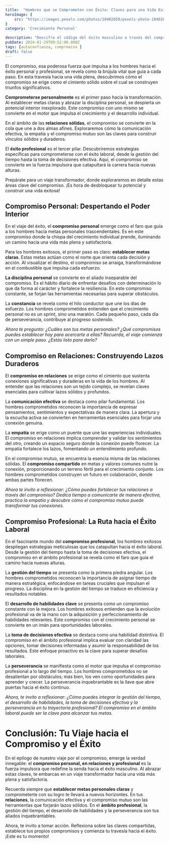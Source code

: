 ```yaml
---
title:  "Hombres que se Comprometen con Éxito: Claves para una Vida Exitosa"
heroImage: {
	src: "https://images.pexels.com/photos/10402659/pexels-photo-10402659.jpeg?auto=compress&cs=tinysrgb&w=1260&h=750&dpr=1",
}
category: 'Crecimiento Personal'

description: "Descifra el código del éxito masculino a través del compromiso. Exploramos cómo los hombres exitosos abrazan metas personales, construyen relaciones sólidas y triunfan profesionalmente. Descubre las claves para una vida plena y satisfactoria aquí."
pubDate: 2024-01-29T09:52:00.000Z
tags: [autoconfianza, compromiso ]
draft: false
---
```


El compromiso, esa poderosa fuerza que impulsa a los hombres hacia el éxito personal y profesional, se revela como la brújula vital que guía a cada paso. En esta travesía hacia una vida plena, descubrimos cómo el compromiso se erige como el cimiento sólido sobre el cual se construyen triunfos significativos.

**Comprometerse personalmente** es el primer paso hacia la transformación. Al establecer metas claras y abrazar la disciplina personal, se despierta un potencial interior inexplorado. Este compromiso con uno mismo se convierte en el motor que impulsa el crecimiento y el desarrollo individual.

En el ámbito de las **relaciones sólidas**, el compromiso se convierte en la cola que une a dos almas afines. Exploraremos cómo la comunicación efectiva, la empatía y el compromiso mutuo son las claves para construir vínculos sólidos y duraderos.

El **éxito profesional** es el tercer pilar. Descubriremos estrategias específicas para comprometerse con el éxito laboral, desde la gestión del tiempo hasta la toma de decisiones efectiva. Aquí, el compromiso se convierte en la fuerza impulsora que catapultará la carrera hacia nuevas alturas.

Prepárate para un viaje transformador, donde exploraremos en detalle estas áreas clave del compromiso. ¡Es hora de desbloquear tu potencial y construir una vida exitosa!

## Compromiso Personal: Despertando el Poder Interior

En el viaje del éxito, el **compromiso personal** emerge como el faro que guía a los hombres hacia metas personales trascendentales. Es en este compromiso donde la chispa del crecimiento individual prende, iluminando un camino hacia una vida más plena y satisfactoria.

Para los hombres exitosos, el primer paso es claro: **establecer metas claras**. Estas metas actúan como el norte que orienta cada decisión y acción. Al visualizar el destino, el compromiso se arraiga, transformándose en el combustible que impulsa cada esfuerzo.

**La disciplina personal** se convierte en el aliado inseparable del compromiso. Es el hábito diario de enfrentar desafíos con determinación lo que da forma al carácter y fortalece la resiliencia. En este compromiso constante, se forjan las herramientas necesarias para superar obstáculos.

La **constancia** se revela como el hilo conductor que une los días de esfuerzo. Los hombres comprometidos entienden que el crecimiento personal no es un sprint, sino una maratón. Cada pequeño paso, cada día de perseverancia, contribuye al progreso sostenido.

_Ahora te pregunto: ¿Cuáles son tus metas personales? ¿Qué compromisos puedes establecer hoy para acercarte a ellas? Recuerda, el viaje comienza con un simple paso. ¿Estás listo para darlo?_

## Compromiso en Relaciones: Construyendo Lazos Duraderos

El **compromiso en relaciones** se erige como el cimiento que sustenta conexiones significativas y duraderas en la vida de los hombres. Al entender que las relaciones son un tejido complejo, se revelan claves esenciales para cultivar lazos sólidos y profundos.

La **comunicación efectiva** se destaca como pilar fundamental. Los hombres comprometidos reconocen la importancia de expresar pensamientos, sentimientos y expectativas de manera clara. La apertura y la escucha activa se convierten en herramientas esenciales para forjar una conexión genuina.

La **empatía** se erige como un puente que une las experiencias individuales. El compromiso en relaciones implica comprender y validar los sentimientos del otro, creando un espacio seguro donde la conexión puede florecer. La empatía fortalece los lazos, fomentando un entendimiento profundo.

En el compromiso mutuo, se encuentra la esencia misma de las relaciones sólidas. El **compromiso compartido** en metas y valores comunes nutre la conexión, proporcionando un terreno fértil para el crecimiento conjunto. Los hombres comprometidos construyen un futuro en colaboración, donde ambas partes florecen.

_Ahora te invito a reflexionar: ¿Cómo puedes fortalecer tus relaciones a través del compromiso? Dedica tiempo a comunicarte de manera efectiva, practica la empatía y descubre cómo el compromiso mutuo puede transformar tus conexiones._

## Compromiso Profesional: La Ruta hacia el Éxito Laboral

En el fascinante mundo del **compromiso profesional**, los hombres exitosos despliegan estrategias meticulosas que los catapultan hacia el éxito laboral. Desde la gestión del tiempo hasta la toma de decisiones efectiva, el compromiso en el ámbito profesional se revela como el faro que guía el camino hacia nuevas alturas.

La **gestión del tiempo** se presenta como la primera piedra angular. Los hombres comprometidos reconocen la importancia de asignar tiempo de manera estratégica, enfocándose en tareas cruciales que impulsan el progreso. La disciplina en la gestión del tiempo se traduce en eficiencia y resultados notables.

El **desarrollo de habilidades clave** se presenta como un compromiso constante con la mejora. Los hombres exitosos entienden que la evolución profesional va de la mano con la adquisición y perfeccionamiento de habilidades relevantes. Este compromiso con el crecimiento personal se convierte en un imán para oportunidades laborales.

La **toma de decisiones efectiva** se destaca como una habilidad distintiva. El compromiso en el ámbito profesional implica evaluar con claridad las opciones, tomar decisiones informadas y asumir la responsabilidad de los resultados. Este enfoque proactivo es la clave para superar desafíos laborales.

La **perseverancia** se manifiesta como el motor que impulsa el compromiso profesional a lo largo del tiempo. Los hombres comprometidos no se desalientan por obstáculos; más bien, los ven como oportunidades para aprender y crecer. La perseverancia inquebrantable es la llave que abre puertas hacia el éxito continuo.

_Ahora, te invito a reflexionar: ¿Cómo puedes integrar la gestión del tiempo, el desarrollo de habilidades, la toma de decisiones efectiva y la perseverancia en tu trayectoria profesional? El compromiso en el ámbito laboral puede ser la clave para alcanzar tus metas._

# Conclusión: Tu Viaje hacia el Compromiso y el Éxito

En el epílogo de nuestro viaje por el compromiso, emerge la verdad innegable: el **compromiso personal, en relaciones y profesional** es la fuerza impulsora que redefine la senda hacia el éxito masculino. Al abrazar estas claves, te embarcas en un viaje transformador hacia una vida más plena y satisfactoria.

Recuerda siempre que **establecer metas personales claras** y comprometerte con su logro te llevará a nuevos horizontes. En tus **relaciones**, la comunicación efectiva y el compromiso mutuo son las herramientas que forjarán lazos sólidos. En el **ámbito profesional**, la gestión del tiempo, el desarrollo de habilidades y la perseverancia son tus aliados inquebrantables.

Ahora, te invito a tomar acción. Reflexiona sobre las claves compartidas, establece tus propios compromisos y comienza tu travesía hacia el éxito. ¡Este es tu momento!

